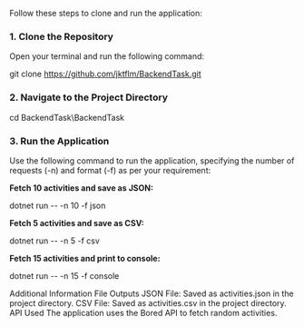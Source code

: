Follow these steps to clone and run the application:

### 1. Clone the Repository

Open your terminal and run the following command:

git clone https://github.com/jktflm/BackendTask.git

### 2. Navigate to the Project Directory

cd BackendTask\BackendTask

### 3. Run the Application
Use the following command to run the application, specifying the number of requests (-n) and format (-f) as per your requirement:

**Fetch 10 activities and save as JSON:**

dotnet run -- -n 10 -f json

**Fetch 5 activities and save as CSV:**

dotnet run -- -n 5 -f csv

**Fetch 15 activities and print to console:**

dotnet run -- -n 15 -f console

Additional Information
File Outputs
JSON File: Saved as activities.json in the project directory.
CSV File: Saved as activities.csv in the project directory.
API Used
The application uses the Bored API to fetch random activities.
